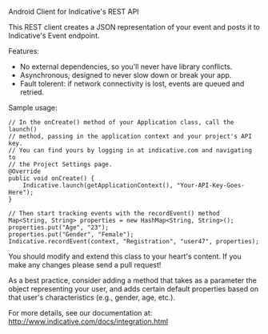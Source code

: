 Android Client for Indicative's REST API

This REST client creates a JSON representation of your event and posts it to Indicative's Event endpoint.

Features:

+ No external dependencies, so you'll never have library conflicts.
+ Asynchronous, designed to never slow down or break your app.
+ Fault tolerent: if network connectivity is lost, events are queued and retried.

Sample usage:

    // In the onCreate() method of your Application class, call the launch() 
    // method, passing in the application context and your project's API key. 
    // You can find yours by logging in at indicative.com and navigating to
    // the Project Settings page.
    @Override
	public void onCreate() {
	    Indicative.launch(getApplicationContext(), "Your-API-Key-Goes-Here");
	}
    
    // Then start tracking events with the recordEvent() method
    Map<String, String> properties = new HashMap<String, String>();
    properties.put("Age", "23");
    properties.put("Gender", "Female");
    Indicative.recordEvent(context, "Registration", "user47", properties);

You should modify and extend this class to your heart's content.  If you make any changes please send a pull request!

As a best practice, consider adding a method that takes as a parameter the object representing your user, and adds certain default properties based on that user's characteristics (e.g., gender, age, etc.).

For more details, see our documentation at: http://www.indicative.com/docs/integration.html


